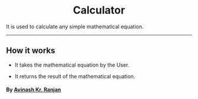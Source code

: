 <h1 align="center">Calculator</h1>
It is used to calculate any simple mathematical equation.

---------------------------------------------------------------------

## How it works
- It takes the mathematical equation by the User.

- It returns the result of the mathematical equation.

#### By [Avinash Kr. Ranjan](https://github.com/avinashkranjan)
